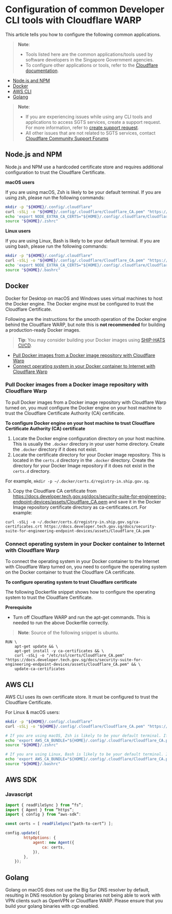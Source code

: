 <!-- !> This documentation is obsolete. Refer to [SHIP-HATS documentation](https://docs.developer.tech.gov.sg/docs/ship-hats-docs/) for more details. -->

# Configuration of common Developer CLI tools with Cloudflare WARP

This article tells you how to configure the following common applications.

> **Note**:
>- Tools listed here are the common applications/tools used by software developers in the Singapore Government agencies.
>- To configure other applications or tools, refer to the [Cloudflare documentation](https://developers.cloudflare.com/cloudflare-one/connections/connect-devices/warp/install-cloudflare-cert).

- [Node.js and NPM](#nodejs-and-npm)
- [Docker](#docker)
- [AWS CLI](#aws-cli)
- [Golang](#golang)

> **Note**:
>- If you are experiencing issues while using any CLI tools and applications to access SGTS services, create a support request. For more information, refer to [create support request](https://docs.developer.tech.gov.sg/docs/security-suite-for-engineering-endpoint-devices/support/raise-service-request).
>- All other issues that are not related to SGTS services, contact [Cloudflare Community Support Forums](https://support.cloudflare.com/hc/en-us)

## Node.js and NPM


Node.js and NPM use a hardcoded certificate store and requires additional configuration to trust the Cloudflare Certificate.

**macOS users**

If you are using macOS, Zsh is likely to be your default terminal. If you are using zsh, please run the following commands:

```bash
mkdir -p "${HOME}/.config/.cloudflare"
curl -sSLj -o "${HOME}/.config/.cloudflare/Cloudflare_CA.pem" "https://docs.developer.tech.gov.sg/docs/security-suite-for-engineering-endpoint-devices/assets/Cloudflare_CA.pem"
echo 'export NODE_EXTRA_CA_CERTS="${HOME}/.config/.cloudflare/Cloudflare_CA.pem"' | tee -a "${HOME}/.zshrc"
source "${HOME}/.zshrc"
```
**Linux users**

If you are using Linux, Bash is likely to be your default terminal. If you are using bash, please run the following commands:

```bash
mkdir -p "${HOME}/.config/.cloudflare"
curl -sSLj -o "${HOME}/.config/.cloudflare/Cloudflare_CA.pem" "https://docs.developer.tech.gov.sg/docs/security-suite-for-engineering-endpoint-devices/assets/Cloudflare_CA.pem"
echo 'export NODE_EXTRA_CA_CERTS="${HOME}/.config/.cloudflare/Cloudflare_CA.pem"' | tee -a "${HOME}/.bashrc"
source "${HOME}/.bashrc"
```


## Docker

<!--Docker for Desktop makes use of virtual machines to host the Docker engine. The Docker engine must be configured to trust the Cloudflare Certificate.

Please follow the Documentation for Docker for Desktop for [Mac](https://docs.docker.com/desktop/mac/#add-tls-certificates) or [Windows](https://docs.docker.com/desktop/windows/#adding-tls-certificates) to install the Cloudflare Cert.-->

Docker for Desktop on macOS and Windows uses virtual machines to host the Docker engine. The Docker engine must be configured to trust the Cloudflare Certificate.

Following are the instructions for the smooth operation of the Docker engine behind the Cloudflare WARP, but note this is **not recommended** for building a production-ready Docker images.

> **Tip**:
> You may consider building your Docker images using [SHIP-HATS CI/CD]( https://www.ship.gov.sg/).

- [Pull Docker images from a Docker image repository with Cloudflare Warp](#pull-docker-images-from-a-docker-image-repository-with-cloudflare-warp)
- [Connect operating system in your Docker container to Internet with Cloudflare Warp](#connect-operating-system-in-your-docker-container-to-internet-with-cloudflare-warp)

### Pull Docker images from a Docker image repository with Cloudflare Warp

To pull Docker images from a Docker image repository with Cloudflare Warp turned on, you must configure the Docker engine on your host machine to trust the Cloudflare Certificate Authority (CA) certificate.

**To configure Docker engine on your host machine to trust Cloudflare Certificate Authority (CA) certificate**

1.	Locate the Docker engine configuration directory on your host machine. This is usually the `.docker` directory in your user home directory. Create the `.docker` directory if it does not exist.
2.	Locate the certificate directory for your Docker image repository. This is located in the `certs.d` directory in the `.docker` directory. Create the directory for your Docker Image repository if it does not exist in the `certs.d` directory.

For example, `mkdir -p ~/.docker/certs.d/registry-in.ship.gov.sg`.

3. Copy the Cloudflare CA certificate from https://docs.developer.tech.gov.sg/docs/security-suite-for-engineering-endpoint-devices/assets/Cloudflare_CA.pem and save it in the Docker Image repository certificate directory as ca-certificates.crt.
For example:

```
curl -sSLj -o ~/.docker/certs.d/registry-in.ship.gov.sg/ca-certificates.crt https://docs.developer.tech.gov.sg/docs/security-suite-for-engineering-endpoint-devices/assets/Cloudflare_CA.pem
```

### Connect operating system in your Docker container to Internet with Cloudflare Warp

To connect the operating system in your Docker container to the Internet with Cloudflare Warp turned on, you need to configure the operating system on the Docker container to trust the Cloudflare CA certificate.

**To configure operating system to trust Cloudflare certificate**

The following Dockerfile snippet shows how to configure the operating system to trust the Cloudflare Certificate.  

**Prerequisite**

- Turn off Cloudflare WARP and run the apt-get commands. This is needed to run the above Dockerfile correctly.

> **Note**:
> Source of the following snippet is ubuntu.

```
RUN \
    apt-get update && \
    apt-get install -y ca-certificates && \
    curl -sSLj -o "/etc/ssl/certs/Cloudflare_CA.pem" "https://docs.developer.tech.gov.sg/docs/security-suite-for-engineering-endpoint-devices/assets/Cloudflare_CA.pem" && \
    update-ca-certificates
```

## AWS CLI

AWS CLI uses its own certificate store. It must be configured to trust the Cloudflare Certificate.

For Linux & macOS users:
```bash
mkdir -p "${HOME}/.config/.cloudflare"
curl -sSLj -o "${HOME}/.config/.cloudflare/Cloudflare_CA.pem" "https://docs.developer.tech.gov.sg/docs/security-suite-for-engineering-endpoint-devices/assets/Cloudflare_CA.pem"

# If you are using macOS, Zsh is likely to be your default terminal. If you are using Zsh, please run the following commands:
echo 'export AWS_CA_BUNDLE="${HOME}/.config/.cloudflare/Cloudflare_CA.pem"' | "tee -a ${HOME}/.zshrc"
source "${HOME}/.zshrc"

# If you are using Linux, Bash is likely to be your default terminal. If you are using Bash, please run the following commands:
echo 'export AWS_CA_BUNDLE="${HOME}/.config/.cloudflare/Cloudflare_CA.pem"' | "tee -a ${HOME}/.bashrc"
source "${HOME}/.bashrc"
```



## AWS SDK


### Javascript
```js
import { readFileSync } from “fs”;
import { Agent } from “https”;
import { config } from “aws-sdk”:

const certs = [ readFileSync(“path-to-cert”) ];

config.update({
        httpOptions: {
            agent: new Agent({
                ca: certs,
            }),
        },
    });
```


## Golang
Golang on macOS does not use the Big Sur DNS resolver by default, resulting in DNS resolution by golang binaries not being able to work with VPN clients such as OpenVPN or Cloudflare WARP. Please ensure that you build your golang binaries with cgo enabled.
